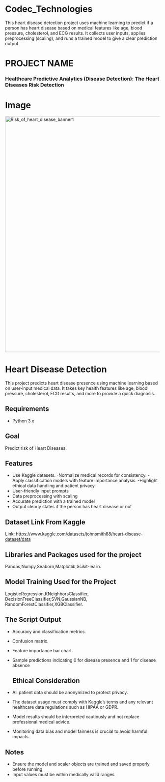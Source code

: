 
# Codec_Technologies
This heart disease detection project uses machine learning to predict if a person has heart disease based on medical features like age, blood pressure, cholesterol, and ECG results. It collects user inputs, applies preprocessing (scaling), and runs a trained model to give a clear prediction output. 

# PROJECT NAME 
### Healthcare Predictive Analytics (Disease Detection): The Heart Diseases Risk Detection

# Image


<img width="2304" height="768" alt="Risk_of_heart_disease_banner1" src="https://github.com/user-attachments/assets/2049dbf0-c908-4a5b-89e6-ce1419b017e8" />


# Heart Disease Detection

This project predicts heart disease presence using machine learning based on user-input medical data. It takes key health features like age, blood pressure, cholesterol, ECG results, and more to provide a quick diagnosis.


## Requirements
- Python 3.x  
 

## Goal 
 Predict risk of Heart Diseases.
 
## Features
- Use Kaggle datasets.
-Normalize medical records for consistency.
-Apply classification models with feature importance analysis.
-Highlight ethical data handling and patient privacy.
- User-friendly input prompts
- Data preprocessing with scaling
- Accurate prediction with a trained model
- Output clearly states if the person has heart disease or not



## Dataset Link From Kaggle 
Link: https://www.kaggle.com/datasets/johnsmith88/heart-disease-dataset/data

## Libraries and Packages used for the project

Pandas,Numpy,Seaborn,Matplotlib,Scikit-learn.

## Model Training Used for the Project

LogisticRegression,KNeighborsClassifier, DecisionTreeClassifier,SVN,GaussianNB, RandomForestClassifier,XGBClassifier.

## The Script Output
- Accuracy and classification metrics.
- Confusion matrix.
- Feature importance bar chart.
- Sample predictions indicating 0 for disease presence and 1 for disease absence

  ## Ethical Consideration
- All patient data should be anonymized to protect privacy.
- The dataset usage must comply with Kaggle’s terms and any relevant healthcare data regulations such as HIPAA or GDPR.
- Model results should be interpreted cautiously and not replace professional medical advice.
- Monitoring data bias and model fairness is crucial to avoid harmful impacts.

## Notes
- Ensure the model and scaler objects are trained and saved properly before running  
- Input values must be within medically valid ranges  







